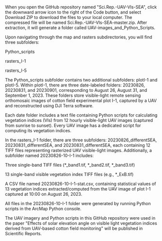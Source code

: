 When you open the GitHub repository named "Sci.Rep.-UAV-VIs-SEA", click the downward arrow icon to the right of the Code button, 
and select Download ZIP to download the files to your local computer. 
The compressed file will be named Sci.Rep.-UAV-VIs-SEA-master.zip. After extraction, it will generate a folder called UAV-images_and_Python_Scripts.

Upon navigating through the map and rasters subdirectories, you will find three subfolders:

Python_scripts

rasters_I-1

rasters_I-5

The Python_scripts subfolder contains two additional subfolders: plotI-1 and plotI-5. Within plotI-1, there are three date-labeled folders: 
20230826, 20230831, and 20230901, corresponding to August 26, August 31, and September 1, 2023. 
These folders store visible-light remote sensing orthomosaic images of cotton field experimental plot I-1, captured by a UAV and reconstructed using DJI Terra software.

Each date folder includes a text file containing Python scripts for calculating vegetation indices (VIs) from 12 hourly visible-light UAV images (captured from sunrise to sunset). 
Every UAV image has a dedicated script for computing its vegetation indices.

In the rasters_I-1 folder, there are three subfolders: 20230826_differentSEA, 20230831_differentSEA, and 20230831_differentSEA, 
each containing 12 TIFF files representing rasterized UAV visible-light images. Additionally, a subfolder named 20230826-10-I-1 includes:

Three single-band TIFF files (*_band1.tif, *_band2.tif, *_band3.tif)

13 single-band visible vegetation index TIFF files (e.g., *_ExB.tif)

A CSV file named 20230826-10-I-1-stat.csv, containing statistical values of 13 vegetation indices extracted/computed from 
the UAV image of plot I-1 captured at 10:00 on August 26, 2023.

All files in the 20230826-10-I-1 folder were generated by running Python scripts in the ArcMap Python console.

The UAV imagery and Python scripts in this GitHub repository were used in the paper 
"Effects of solar elevation angle on visible light vegetation indices derived from UAV-based cotton field monitoring" will be published in Scientific Reports.
